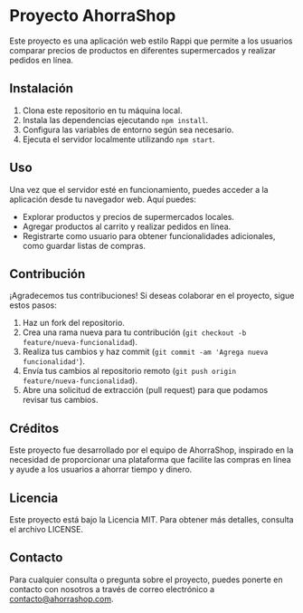 # Proyecto AhorraShop

Este proyecto es una aplicación web estilo Rappi que permite a los usuarios comparar precios de productos en diferentes supermercados y realizar pedidos en línea.

## Instalación

1. Clona este repositorio en tu máquina local.
2. Instala las dependencias ejecutando `npm install`.
3. Configura las variables de entorno según sea necesario.
4. Ejecuta el servidor localmente utilizando `npm start`.

## Uso

Una vez que el servidor esté en funcionamiento, puedes acceder a la aplicación desde tu navegador web. Aquí puedes:
- Explorar productos y precios de supermercados locales.
- Agregar productos al carrito y realizar pedidos en línea.
- Registrarte como usuario para obtener funcionalidades adicionales, como guardar listas de compras.

## Contribución

¡Agradecemos tus contribuciones! Si deseas colaborar en el proyecto, sigue estos pasos:
1. Haz un fork del repositorio.
2. Crea una rama nueva para tu contribución (`git checkout -b feature/nueva-funcionalidad`).
3. Realiza tus cambios y haz commit (`git commit -am 'Agrega nueva funcionalidad'`).
4. Envía tus cambios al repositorio remoto (`git push origin feature/nueva-funcionalidad`).
5. Abre una solicitud de extracción (pull request) para que podamos revisar tus cambios.

## Créditos

Este proyecto fue desarrollado por el equipo de AhorraShop, inspirado en la necesidad de proporcionar una plataforma que facilite las compras en línea y ayude a los usuarios a ahorrar tiempo y dinero.

## Licencia

Este proyecto está bajo la Licencia MIT. Para obtener más detalles, consulta el archivo LICENSE.

## Contacto

Para cualquier consulta o pregunta sobre el proyecto, puedes ponerte en contacto con nosotros a través de correo electrónico a contacto@ahorrashop.com.
